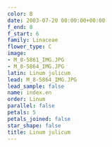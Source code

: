 ```yaml
---
color: B
date: 2003-07-20 00:00:00+00:00
f_end: 8
f_start: 6
family: Linaceae
flower_type: C
image:
- M_8-5861_IMG.JPG
- M_8-5864_IMG.JPG
latin: Linum julicum
lead: M_8-5864_IMG.JPG
lead_sample: false
name: index.en
order: Linum
parallel: false
petals: 5
petals_joined: false
star_shape: false
title: Linum julicum
---
```


